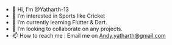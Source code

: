 - 👋 Hi, I’m @Yatharth-13
- 👀 I’m interested in Sports like Cricket
- 🌱 I’m currently learning Flutter & Dart.
- 💞️ I’m looking to collaborate on any projects.
- 📫 How to reach me : Email me on Andy.yatharth@gmail.com

<!---
Yatharth-13/Yatharth-13 is a ✨ special ✨ repository because its `README.md` (this file) appears on your GitHub profile.
You can click the Preview link to take a look at your changes.
--->
